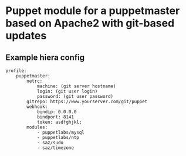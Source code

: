 # Puppet module for a puppetmaster based on Apache2 with git-based updates

## Example hiera config

```
profile:
    puppetmaster:
        netrc:
            machine: (git server hostname)
            login: (git user login)
            password: (git user password)
        gitrepo: https://www.yourserver.com/git/puppet
        webhook:
            bindip: 0.0.0.0
            bindport: 8141
            token: asdfghjkl;
        modules:
            - puppetlabs/mysql
            - puppetlabs/ntp
            - saz/sudo
            - saz/timezone

```


